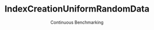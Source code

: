 ---
layout: docu
title: IndexCreationUniformRandomData
subtitle: Continuous Benchmarking
selected: Micro
expanded: Benchmarking
benchmark: /individual_results/IndexCreationUniformRandomData.html
---